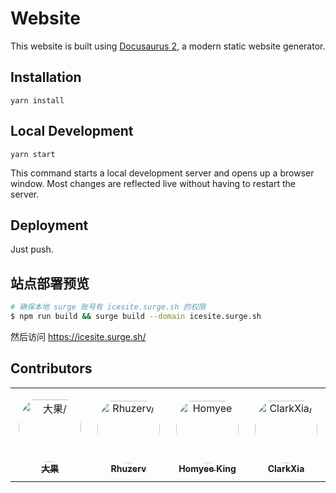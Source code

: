 # Website

This website is built using [Docusaurus 2](https://docusaurus.io/), a modern static website generator.

## Installation

```console
yarn install
```

## Local Development

```console
yarn start
```

This command starts a local development server and opens up a browser window. Most changes are reflected live without having to restart the server.

## Deployment

Just push.

## 站点部署预览

```bash
# 确保本地 surge 账号有 icesite.surge.sh 的权限
$ npm run build && surge build --domain icesite.surge.sh
```

然后访问 https://icesite.surge.sh/
## Contributors

<table>
<tr>
    <td align="center" style="word-wrap: break-word; width: 150.0; height: 150.0">
        <a href=https://github.com/imsobear>
            <img src=https://avatars.githubusercontent.com/u/2505411?v=4 width="100;"  style="border-radius:50%;align-items:center;justify-content:center;overflow:hidden;padding-top:10px" alt=大果/>
            <br />
            <sub style="font-size:14px"><b>大果</b></sub>
        </a>
    </td>
    <td align="center" style="word-wrap: break-word; width: 150.0; height: 150.0">
        <a href=https://github.com/FuzzyFade>
            <img src=https://avatars.githubusercontent.com/u/25416941?v=4 width="100;"  style="border-radius:50%;align-items:center;justify-content:center;overflow:hidden;padding-top:10px" alt=Rhuzerv/>
            <br />
            <sub style="font-size:14px"><b>Rhuzerv</b></sub>
        </a>
    </td>
    <td align="center" style="word-wrap: break-word; width: 150.0; height: 150.0">
        <a href=https://github.com/HomyeeKing>
            <img src=https://avatars.githubusercontent.com/u/49113249?v=4 width="100;"  style="border-radius:50%;align-items:center;justify-content:center;overflow:hidden;padding-top:10px" alt=Homyee King/>
            <br />
            <sub style="font-size:14px"><b>Homyee King</b></sub>
        </a>
    </td>
    <td align="center" style="word-wrap: break-word; width: 150.0; height: 150.0">
        <a href=https://github.com/ClarkXia>
            <img src=https://avatars.githubusercontent.com/u/4219965?v=4 width="100;"  style="border-radius:50%;align-items:center;justify-content:center;overflow:hidden;padding-top:10px" alt=ClarkXia/>
            <br />
            <sub style="font-size:14px"><b>ClarkXia</b></sub>
        </a>
    </td>
</tr>
</table>
